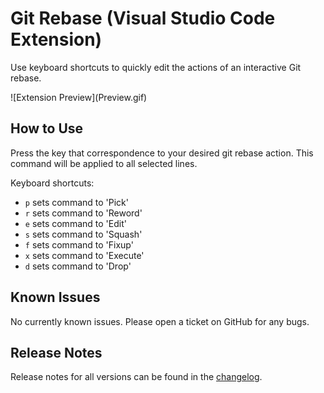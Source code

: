 # Git Rebase (Visual Studio Code Extension)

Use keyboard shortcuts to quickly edit the actions of an interactive Git rebase.

\!\[Extension Preview\]\(Preview.gif\)

## How to Use

Press the key that correspondence to your desired git rebase action.
This command will be applied to all selected lines.

Keyboard shortcuts:

* `p` sets command to 'Pick'
* `r` sets command to 'Reword'
* `e` sets command to 'Edit'
* `s` sets command to 'Squash'
* `f` sets command to 'Fixup'
* `x` sets command to 'Execute'
* `d` sets command to 'Drop'

## Known Issues

No currently known issues. Please open a ticket on GitHub for any bugs. 

## Release Notes

Release notes for all versions can be found in the [changelog](CHANGELOG.md).